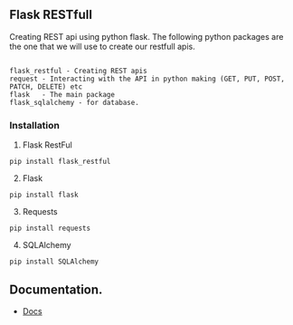 ## Flask RESTfull

Creating REST api using python flask. The following python packages are the one that we will use to create our restfull apis.

<p align="center">
<img src=""/>
</p>

```
flask_restful - Creating REST apis
request - Interacting with the API in python making (GET, PUT, POST, PATCH, DELETE) etc
flask   - The main package
flask_sqlalchemy - for database.
```

### Installation

1. Flask RestFul

```shell
pip install flask_restful
```

2. Flask

```shell
pip install flask
```

3. Requests

```shell
pip install requests
```

4. SQLAlchemy

```shell
pip install SQLAlchemy
```

## Documentation.

- [Docs](https://flask-restful.readthedocs.io/en/latest/installation.html)
